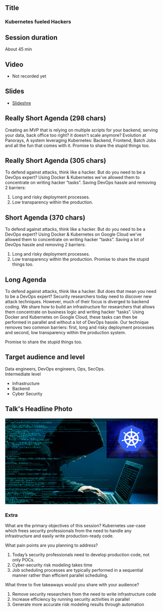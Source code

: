 ## Title
### Kubernetes fueled Hackers

## Session duration

About 45 min

## Video

- Not recorded yet

## Slides

- [Slideshre](https://www.slideshare.net/demibenari/hacking-for-fun-profit-the-kubernetes-way-tal-demi-at-panorays-pyconil-2018)


## Really Short Agenda (298 chars)

Creating an MVP that is relying on multiple scripts for your backend, serving your data, back office too right? 
it doesn't scale anymore? Evolution at Panorays, A system leveraging Kubernetes:
Backend, Frontend, Batch Jobs and all the fun that comes with it.
Promise to share the stupid things too.


## Really Short Agenda (305 chars)

To defend against attacks, think like a hacker. But do you need to be a DevOps expert? 
Using Docker & Kubernetes we've allowed them to concentrate on writing hacker “tasks”. 
Saving DevOps hassle and removing 2 barriers: 
1) Long and risky deployment processes.
2) Low transparency within the production.

## Short Agenda (370 chars)

To defend against attacks, think like a hacker. But do you need to be a DevOps expert? 
Using Docker & Kubernetes on Google Cloud we've allowed them to concentrate on writing hacker “tasks”. 
Saving a lot of DevOps hassle and removing 2 barriers: 
1) Long and risky deployment processes.
2) Low transparency within the production.
Promise to share the stupid things too.


## Long Agenda

To defend against attacks, think like a hacker. But does that mean you need to be a DevOps expert? 
Security researchers today need to discover new attack techniques. 
However, much of their focus is diverged to backend coding. 
We share how to build an infrastructure for researchers that allows them concentrate on business logic and writing hacker “tasks”. 
Using Docker and Kubernetes on Google Cloud, these tasks can then be performed in parallel and without a lot of DevOps hassle. 
Our technique removes two common barriers: 
first, long and risky deployment processes and second, low transparency within the production system.

Promise to share the stupid things too.

## Target audience and level

Data engineers, DevOps engineers, Ops, SecOps.  
Intermediate level

- Infrastructure
- Backend
- Cyber Security

## Talk's Headline Photo

![alt text](photos/Hacker-Kubernetes.png "Hacking for Fun & Profit: The Kubernetes Way")


### Extra

What are the primary objectives of this session?
Kubernetes use-case which frees security professionals from the need to handle any infrastructure and easily write production-ready code.

What pain points are you planning to address?
1. Today’s security professionals need to develop production code, not only POCs.
2. Cyber-security risk modeling takes time
3. Job scheduling processes are typically performed in a sequential manner rather than efficient parallel scheduling.


What three to five takeaways would you share with your audience?
1. Remove security researchers from the need to write infrastructure code
2. Increase efficiency by running security activities in parallel
3. Generate more accurate risk modeling results through automation
